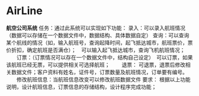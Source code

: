 # AirLine
**航空公司系统**
任务：通过此系统可以实现如下功能：
    录入：可以录入航班情况（数据可以存储在一个数据文件中，数据结构、具体数据自定）
    查询：可以查询某个航线的情况（如，输入航班号，查询起降时间，起飞抵达城市，航班票价，票价折扣，确定航班是否满仓）；　可以输入起飞抵达城市，查询飞机航班情况；
　　订票：（订票情况可以存在一个数据文件中，结构自己设定）　可以订票，如果该航班已经无票，可以提供相关可选择航班；
　　退票： 可退票，退票后修改相关数据文件；客户资料有姓名，证件号，订票数量及航班情况，订单要有编号。
　　修改航班信息：当航班信息改变可以修改航班数据文件
要求：
根据以上功能说明，设计航班信息，订票信息的存储结构，设计程序完成功能；
